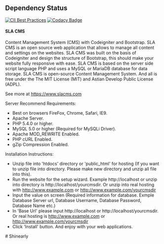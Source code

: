 Dependency Status
---------------------
[![CII Best Practices](https://bestpractices.coreinfrastructure.org/projects/566/badge)](https://bestpractices.coreinfrastructure.org/projects/566)
[![Codacy Badge](https://api.codacy.com/project/badge/Grade/28f12c06c6ff48db94f9c13c148429ad)](https://www.codacy.com/app/Astian-Foundation/slacms?utm_source=gitlab.com&amp;utm_medium=referral&amp;utm_content=slacms/slacms/&amp;utm_campaign=Badge_Grade)


#### SLA CMS

Content Management System (CMS) with Codeigniter and Bootstrap.
SLA CMS is an open source web application that allows to manage all content and settings on the websites. SLA CMS was built on the basis of Codeigniter and design the structure of Bootstrap, this should make your website fully responsive with ease.
SLA CMS is based on the server side script language PHP and uses a MySQL or MariaDB database for data storage. SLA CMS is open-source Content Management System. And all is free under the The MIT License (MIT) and Astian Develop Public License (ADPL).

See more at https://www.slacms.com

Server Recommend Requirements:
- Best on browsers FireFox, Chrome, Safari, IE9.
- Apache Server.
- PHP 5.4.0 or higher.
- MySQL 5.0 or higher (Required for MySQLi Driver).
- Apache MOD_REWRITE Enabled.
- PHP cURL Enabled.
- gZip Compression Enabled.

Installation Instructions:
- Unzip file into 'htdocs' directory or 'public_html' for hosting (If you want to unzip file into directory. Please make new directory and unzip all file into this).
- Run the website for the setup wizard. Example http://localhost or unzip into directory is http://localhost/yourcmsdir. Or unzip into real hosting with http://www.example.com or http://www.example.com/yourcmsdir
- Input the value on screen (Required information for database. Exmple Database Server url, Database Username, Database Password, Database Name etc.)
- In 'Base Url' please input http://localhost or http://localhost/yourcmsdir. Or real hosting is http://www.example.com or http://www.example.com/yourcmsdir
- Click 'Install' button. And enjoy with your web applications.

#   S h i n e a r l y  
 
